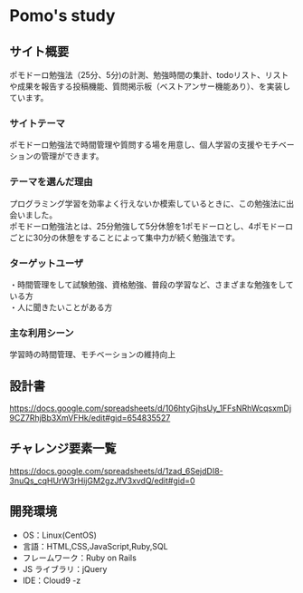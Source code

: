 # Pomo's study

## サイト概要

ポモドーロ勉強法（25分、5分)の計測、勉強時間の集計、todoリスト、リストや成果を報告する投稿機能、質問掲示板（ベストアンサー機能あり）、を実装しています。

### サイトテーマ

ポモドーロ勉強法で時間管理や質問する場を用意し、個人学習の支援やモチベーションの管理ができます。

### テーマを選んだ理由

プログラミング学習を効率よく行えないか模索しているときに、この勉強法に出会いました。<br>
ポモドーロ勉強法とは、25分勉強して5分休憩を1ポモドーロとし、4ポモドーロごとに30分の休憩をすることによって集中力が続く勉強法です。

### ターゲットユーザ

・時間管理をして試験勉強、資格勉強、普段の学習など、さまざまな勉強をしている方<br>
・人に聞きたいことがある方

### 主な利用シーン

学習時の時間管理、モチベーションの維持向上

## 設計書

https://docs.google.com/spreadsheets/d/106htyGjhsUy_1FFsNRhWcqsxmDj9CZ7RhjBb3XmVFHk/edit#gid=654835527

## チャレンジ要素一覧

https://docs.google.com/spreadsheets/d/1zad_6SejdDI8-3nuQs_cqHUrW3rHijGM2gzJfV3xvdQ/edit#gid=0

## 開発環境

- OS：Linux(CentOS)
- 言語：HTML,CSS,JavaScript,Ruby,SQL
- フレームワーク：Ruby on Rails
- JS ライブラリ：jQuery
- IDE：Cloud9
-z